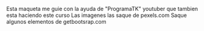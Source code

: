 Esta maqueta me guie con la ayuda de "ProgramaTK"   youtuber que tambien esta haciendo este curso
Las imagenes las saque de pexels.com
Saque algunos elementos de getbootsrap.com 
